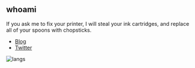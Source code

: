 ## whoami
If you ask me to fix your printer, I will steal your ink cartridges, and replace all of your spoons with chopsticks.

* [Blog](https://gatari.dev/)
* [Twitter](https://twitter.com/gatariee)

<!--
![stats](https://github-readme-stats.vercel.app/api?username=gatariee&show_icons=true&theme=tokyonight)
!-->
![langs](https://github-readme-stats.vercel.app/api/top-langs/?username=gatariee&layout=compact&show_icons=true&theme=transparent&layout=compact)
